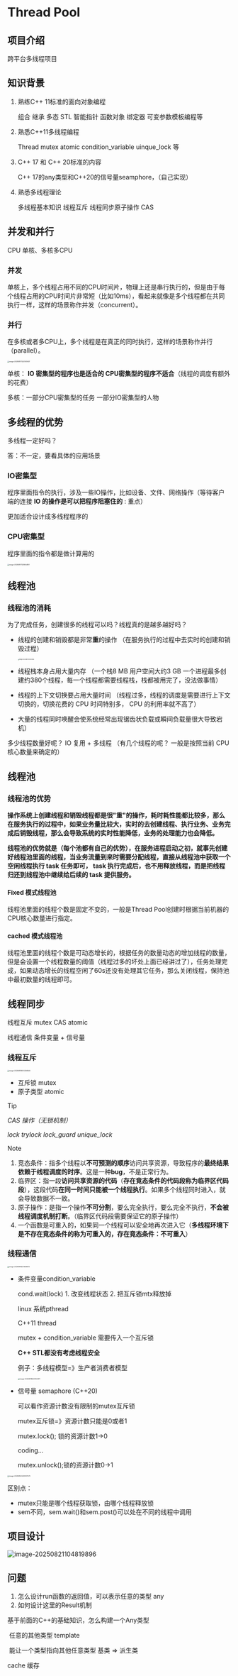 # Thread Pool

## 项目介绍

跨平台多线程项目

## 知识背景

1. 熟练C++ 11标准的面向对象编程

   组合 继承 多态 STL 智能指针 函数对象 绑定器 可变参数模板编程等
2. 熟悉C++11多线程编程

   Thread mutex atomic condition_variable uinque_lock 等
3. C++ 17 和 C++ 20标准的内容

   C++ 17的any类型和C++20的信号量seamphore，（自己实现）
4. 熟悉多线程理论

   多线程基本知识 线程互斥 线程同步原子操作 CAS

## 并发和并行

CPU 单核、多核多CPU

### 并发

单核上，多个线程占用不同的CPU时间片，物理上还是串行执行的，但是由于每个线程占用的CPU时间片非常短（比如10ms），看起来就像是多个线程都在共同执行一样，这样的场景称作并发（concurrent）。

### 并行

在多核或者多CPU上，多个线程是在真正的同时执行，这样的场景称作并行（parallel）。

<img src="assets/image-20250817222743637.png" alt="image-20250817222743637" style="zoom:25%;" />

单核： **IO 密集型的程序也是适合的 CPU密集型的程序不适合**（线程的调度有额外的花费）

多核：一部分CPU密集型的任务  一部分IO密集型的人物

## 多线程的优势

多线程一定好吗？

答：不一定，要看具体的应用场景

### IO密集型

程序里面指令的执行，涉及一些IO操作，比如设备、文件、网络操作（等待客户端的连接 **IO 的操作是可以把程序阻塞住的** : 重点）

更加适合设计成多线程程序的

### CPU密集型

程序里面的指令都是做计算用的

<img src="assets/image-20250817225844161.png" alt="image-20250817225844161" style="zoom:25%;" />

## 线程池

### 线程池的消耗

为了完成任务，创建很多的线程可以吗？线程真的是越多越好吗？

* 线程的创建和销毁都是非常**重**的操作   （在服务执行的过程中去实时的创建和销毁过程）

  <img src="assets/image-20250817231434355.png" alt="image-20250817231434355" style="zoom:18%;" />
* 线程栈本身占用大量内存   （一个栈8 MB 用户空间大约3 GB 一个进程最多创建约380个线程，每一个线程都需要线程栈，栈都被用完了，没法做事情）
* 线程的上下文切换要占用大量时间  （线程过多，线程的调度是需要进行上下文切换的，切换花费的 CPU 时间特别多， CPU 的利用率就不高了）
* 大量的线程同时唤醒会使系统经常出现锯齿状负载或瞬间负载量很大导致宕机）

多少线程数量好呢？
IO 复用 + 多线程 （有几个线程的呢？ 一般是按照当前 CPU 核心数量来确定的）

## 线程池

### 线程池的优势

**操作系统上创建线程和销毁线程都是很"重"的操作，耗时耗性能都比较多，那么在服务执行的过程中，如果业务量比较大，实时的去创建线程、执行业务、业务完成后销毁线程，那么会导致系统的实时性能降低，业务的处理能力也会降低。**

**线程池的优势就是（每个池都有自己的优势），在服务进程启动之初，就事先创建好线程池里面的线程，当业务流量到来时需要分配线程，直接从线程池中获取一个空闲线程执行 task 任务即可， task 执行完成后，也不用释放线程，而是把线程归还到线程池中继续给后续的 task 提供服务。**

#### Fixed 模式线程池

线程池里面的线程个数是固定不变的，一般是Thread Pool创建时根据当前机器的CPU核心数量进行指定。

#### cached 模式线程池

线程池里面的线程个数是可动态增长的，根据任务的数量动态的增加线程的数量，但是会设置一个线程数量的阈值（线程过多的坏处上面已经讲过了），任务处理完成，如果动态增长的线程空闲了60s还没有处理其它任务，那么关闭线程，保持池中最初数量的线程即可。

## 线程同步

线程互斥 mutex CAS atomic

线程通信 条件变量 + 信号量

### 线程互斥

<img src="assets/image-20250818000259546.png" alt="image-20250818000259546" style="zoom:25%;" />

* 互斥锁 mutex
* 原子类型 atomic

> [!TIP]
>
> *CAS 操作（无锁机制）*
>
> *lock trylock lock_guard unique_lock*

> [!NOTE]
>
> 1. 竞态条件：指多个线程以**不可预测的顺序**访问共享资源，导致程序的**最终结果依赖于线程调度的时序**。这是一种**bug**，不是正常行为。
> 2. 临界区：指一段**访问共享资源的代码**（**存在竟态条件的代码段称为临界区代码段**），这段代码**在同一时间只能被一个线程执行**。如果多个线程同时进入，就会导致数据不一致。
> 3. 原子操作：是指一个操作**不可分割**，要么完全执行，要么完全不执行，**不会被线程调度机制打断**。（临界区代码段需要保证它的原子操作）
> 4. 一个函数是可重入的，如果同一个线程可以安全地再次进入它（**多线程环境下是不存在竟态条件的称为可重入的，存在竟态条件：不可重入**）

### 线程通信

<img src="assets/image-20250818221536673.png" alt="image-20250818221536673" style="zoom:25%;" />

* 条件变量condition_variable

  cond.wait(lock)  1. 改变线程状态 2. 把互斥锁mtx释放掉

  linux 系统pthread

  C++11 thread

  mutex + condition_variable 需要传入一个互斥锁

  **C++ STL都没有考虑线程安全**

  例子：多线程模型=》生产者消费者模型

  <img src="assets/image-20250818223353311.png" alt="image-20250818223353311" style="zoom:25%;" />
* 信号量 semaphore (C++20)

  可以看作资源计数没有限制的mutex互斥锁

  mutex互斥锁=》资源计数只能是0或者1

  mutex.lock(); 锁的资源计数1->0

  coding...

  mutex.unlock();锁的资源计数0->1

<img src="assets/image-20250820220907570.png" alt="image-20250820220907570" style="zoom:25%;" />

区别点：

* mutex只能是哪个线程获取锁，由哪个线程释放锁
* sem不同，sem.wait()和sem.post()可以处在不同的线程中调用

## 项目设计

![image-20250821104819896](assets/image-20250821104819896.png)

## 问题

1. 怎么设计run函数的返回值，可以表示任意的类型 any
2. 如何设计这里的Result机制

基于前面的C++的基础知识，怎么构建一个Any类型

​	任意的其他类型 template

​	能让一个类型指向其他任意类型  基类 => 派生类











cache 缓存
